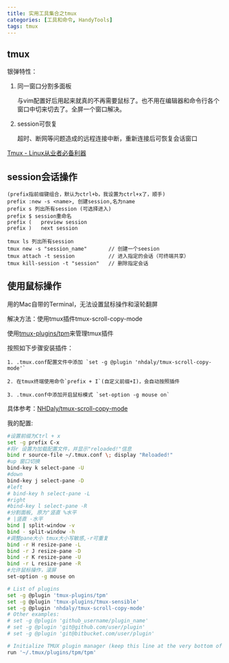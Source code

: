```yaml
---
title: 实用工具集合之tmux
categories: [工具和命令, HandyTools]
tags: tmux
---
```


## tmux

银弹特性：

1. 同一窗口分割多面板

    与vim配置好后用起来就真的不再需要鼠标了。也不用在编辑器和命令行各个窗口中切来切去了。全屏一个窗口解决。

2. session可恢复

    超时、断网等问题造成的远程连接中断，重新连接后可恢复会话窗口



[Tmux - Linux从业者必备利器](http://cenalulu.github.io/linux/tmux/)

## session会话操作

```
(prefix指前缀键组合，默认为ctrl+b，我设置为ctrl+x了，顺手)
prefix :new -s <name>, 创建session,名为name
prefix s 列出所有session (可选择进入)
prefix $ session重命名
prefix (   preview session
prefix )   next session

tmux ls 列出所有session
tmux new -s "session_name"       // 创建一个seesion
tmux attach -t session           // 进入指定的会话（可终端共享）
tmux kill-session -t "session"   // 删除指定会话
```

## 使用鼠标操作

  用的Mac自带的Terminal，无法设置鼠标操作和滚轮翻屏

  解决方法：使用tmux插件tmux-scroll-copy-mode

  使用[tmux-plugins/tpm](https://github.com/tmux-plugins/tpm)来管理tmux插件

  按照如下步骤安装插件：

    1. .tmux.conf配置文件中添加 `set -g @plugin 'nhdaly/tmux-scroll-copy-mode'`

    2. 在tmux终端使用命令`prefix + I`(自定义前缀+I)，会自动按照插件

    3. .tmux.conf中添加开启鼠标模式 `set-option -g mouse on`

  具体参考：[NHDaly/tmux-scroll-copy-mode](https://github.com/NHDaly/tmux-scroll-copy-mode)

我的配置:

```sh
#设置前缀为Ctrl + x                                                                           
set -g prefix C-x
#将r 设置为加载配置文件，并显示"reloaded!"信息
bind r source-file ~/.tmux.conf \; display "Reloaded!"
#up 窗口切换
bind-key k select-pane -U
#down
bind-key j select-pane -D
#left
# bind-key h select-pane -L
#right
#bind-key l select-pane -R
#分割面板, 原为"竖直 %水平
# |竖直 -水平
bind | split-window -v
bind - split-window -h
#调整pane大小 tmux大小写敏感,-r可重复
bind -r H resize-pane -L
bind -r J resize-pane -D
bind -r K resize-pane -U
bind -r L resize-pane -R
#允许鼠标操作，滚屏
set-option -g mouse on

# List of plugins
set -g @plugin 'tmux-plugins/tpm'
set -g @plugin 'tmux-plugins/tmux-sensible'
set -g @plugin 'nhdaly/tmux-scroll-copy-mode'
# Other examples:
# set -g @plugin 'github_username/plugin_name'
# set -g @plugin 'git@github.com/user/plugin'
# set -g @plugin 'git@bitbucket.com/user/plugin'

# Initialize TMUX plugin manager (keep this line at the very bottom of tmux.conf)
run '~/.tmux/plugins/tpm/tpm'
```
